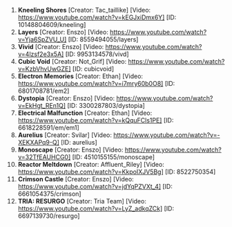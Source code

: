 
1. **Kneeling Shores** [Creator: Tac_taillike] [Video: https://www.youtube.com/watch?v=kEGJxiDmx6Y] [ID: 10148804609/kneeling]
2. **Layers** [Creator: Enszo] [Video: https://www.youtube.com/watch?v=Yja6SpZVU_U] [ID: 8559494055/layers]
3. **Vivid** [Creator: Enszo] [Video: https://www.youtube.com/watch?v=4lzsf2e3x5A] [ID: 9953134578/vivd]
4. **Cubic Void** [Creator: Not_Grif] [Video: https://www.youtube.com/watch?v=KzbVhvUwGZE] [ID: cubicvoid] 
5. **Electron Memories** [Creator: Ethan] [Video: https://www.youtube.com/watch?v=i7mry60b0O8] [ID: 6801708781/em2] 
6. **Dystopia** [Creator: Enszo] [Video: https://www.youtube.com/watch?v=EkHgt_REn1Q] [ID: 3300287803/dystopia]
7. **Electrical Malfunction** [Creator: Ethan] [Video: https://www.youtube.com/watch?v=kQquFCls1PE] [ID: 6618228591/em/em1] 
8. **Aurelius** [Creator: Svilar] [Video: https://www.youtube.com/watch?v=-XEKXAPq9-Q] [ID: aurelius]
9. **Monoscape** [Creator: Enszo] [Video: https://www.youtube.com/watch?v=32TfEAUHCG0] [ID: 4510155155/monoscape]
10. **Reactor Meltdown** [Creator: Affluent_Riley] [Video: https://www.youtube.com/watch?v=KkpoIXJV5Bg] [ID: 8522750354]
11. **Crimson Castle** [Creator: Enszo] [Video: https://www.youtube.com/watch?v=jdYqPZVXt_4] [ID: 6661054375/crimson]
12. **TRIA: RESURGO** [Creator: Tria Team] [Video: https://www.youtube.com/watch?v=LyZ_adkqZCk] [ID: 6697139730/resurgo] 


